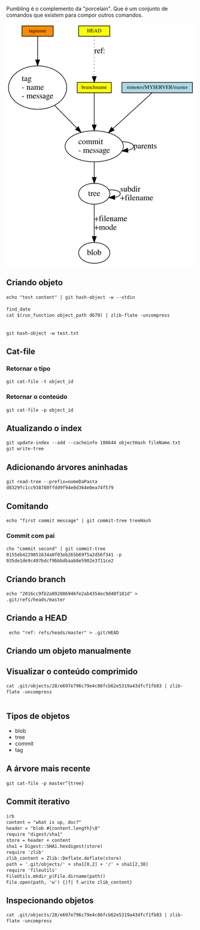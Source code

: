 Pumbling é o complemento da "porcelain". Que é um conjunto de
comandos que existem para compor outros comandos.

![Internal Structure](internal-structure.svg)

Criando objeto
--------------

```
echo "test content" | git hash-object -w --stdin

find_date
cat $(run_function object_path d670) | zlib-flate -uncompress


git hash-object -w test.txt
```


Cat-file
--------

### Retornar o tipo

```
git cat-file -t object_id

```

### Retornar o conteúdo

```
git cat-file -p object_id

```

Atualizando o index
-------------------

```
git update-index --add --cacheinfo 100644 objectHash fileName.txt
git write-tree
```

Adicionando árvores aninhadas
-----------------------------

```
git read-tree --prefix=nomeDaPasta d8329fc1cc938780ffdd9f94e0d364e0ea74f579

```

Comitando
---------

```
echo "first commit message" | git commit-tree treeHash

```

### Commit com pai


```
cho "commit second" | git commit-tree 0155eb4229851634a0f03eb265b69f5a2d56f341 -p 035de1de9c497bdcf9bbbdbaab8e5902e3711ce2

```


Criando branch
--------------


```
echo "2016cc9fb2a892886946fe2ab4354ec9d40f181d" > .git/refs/heads/master

```

Criando a HEAD
--------------

```
 echo "ref: refs/heads/master" > .git/HEAD
```

Criando um objeto manualmente
-----------------------------



Visualizar o conteúdo comprimido
--------------------------------

```
cat .git/objects/28/e697e796c79e4c86fcb62e5319a43dfcf1fb83 | zlib-flate -uncompress


```

Tipos de objetos
----------------

- blob
- tree
- commit
- tag

A árvore mais recente
---------------------

```
git cat-file -p master^{tree}

```

Commit iterativo
----------------


```
irb
content = "what is up, doc?"
header = "blob #{content.length}\0"
require "digest/sha1"
store = header + content
sha1 = Digest::SHA1.hexdigest(store)
require 'zlib'
zlib_content = Zlib::Deflate.deflate(store)
path = '.git/objects/' + sha1[0,2] + '/' + sha1[2,38]
require 'fileutils'
FileUtils.mkdir_p(File.dirname(path))
File.open(path, 'w') {|f| f.write zlib_content}
```

Inspecionando objetos
---------------------

```
cat .git/objects/28/e697e796c79e4c86fcb62e5319a43dfcf1fb83 | zlib-flate -uncompress

```
